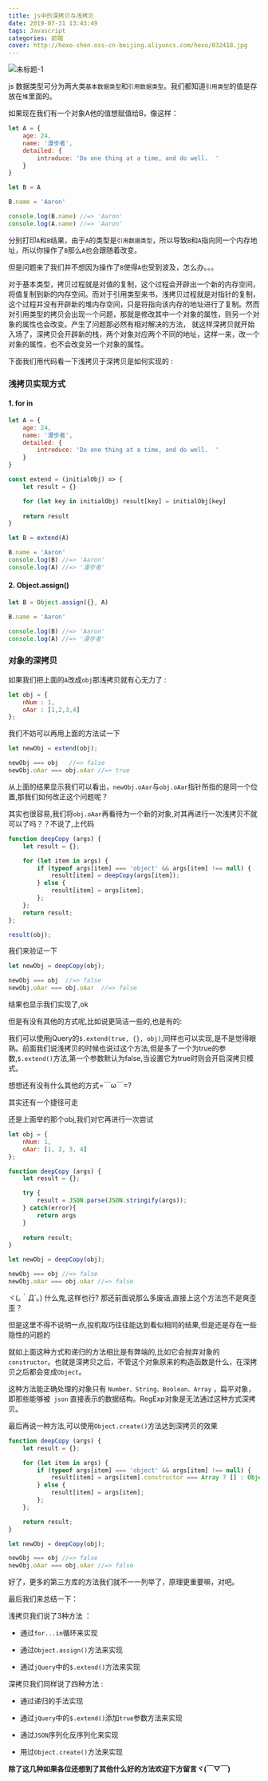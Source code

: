 ```yaml
---
title: js中的深拷贝与浅拷贝
date: 2019-07-31 13:43:49
tags: Javascript
categories: 前端
cover: http://hexo-shen.oss-cn-beijing.aliyuncs.com/hexo/032418.jpg
---
```


![未标题-1](http://hexo-shen.oss-cn-beijing.aliyuncs.com/hexo/032418.jpg)



js 数据类型可分为两大类`基本数据类型`和`引用数据类型`。我们都知道`引用类型`的值是存放在`堆`里面的。

如果现在我们有一个对象A他的值想赋值给B，像这样：

```javascript
let A = {
    age: 24,
    name: '漫步者',
    detailed: {
        introduce: 'Do one thing at a time, and do well.  '
    }
}

let B = A

B.name = 'Aaron'

console.log(B.name) //=> 'Aaron'
console.log(A.name) //=> 'Aaron'
```



分别打印`A`和`B`结果，由于`A`的类型是`引用数据类型`，所以导致`B`和`A`指向同一个内存地址，所以你操作了`B`那么`A`也会跟随着改变。

但是问题来了我们并不想因为操作了`B`使得`A`也受到波及，怎么办。。。



对于基本类型，拷贝过程就是对值的复制，这个过程会开辟出一个新的内存空间，将值复制到新的内存空间。而对于引用类型来书，浅拷贝过程就是对指针的复制，这个过程并没有开辟新的堆内存空间，只是将指向该内存的地址进行了复制。然而对引用类型的拷贝会出现一个问题，那就是修改其中一个对象的属性，则另一个对象的属性也会改变。产生了问题那必然有相对解决的方法， 就这样深拷贝就开始入场了，深拷贝会开辟新的栈，两个对象对应两个不同的地址，这样一来，改一个对象的属性，也不会改变另一个对象的属性。

下面我们用代码看一下浅拷贝于深拷贝是如何实现的 :



### 浅拷贝实现方式

#### 1. for in

```javascript
let A = {
    age: 24,
    name: '漫步者',
    detailed: {
        introduce: 'Do one thing at a time, and do well.  '
    }
}

const extend = (initialObj) => {
    let result = {}

    for (let key in initialObj) result[key] = initialObj[key]
    
    return result
}

let B = extend(A)

B.name = 'Aaron'
console.log(B) //=> 'Aaron'
console.log(A) //=> '漫步者'
```



#### 2. Object.assign()

```javascript
let B = Object.assign({}, A)

B.name = 'Aaron'

console.log(B) //=> 'Aaron'
console.log(A) //=> '漫步者'
```



### 对象的深拷贝

如果我们把上面的`A`改成`obj`那浅拷贝就有心无力了 :

```javascript
let obj = {
    nNum : 1,
    oAar : [1,2,3,4]
};
```



我们不妨可以再用上面的方法试一下

```javascript
let newObj = extend(obj);

newObj === obj   //=> false
newObj.oAar === obj.oAar //=> true
```



从上面的结果显示我们可以看出，`newObj.oAar`与`obj.oAar`指针所指的是同一个位置,那我们如何改正这个问题呢？

其实也很容易,我们将`obj.oAar`再看待为一个新的对象,对其再进行一次浅拷贝不就可以了吗？？不说了,上代码

```javascript
function deepCopy (args) {
    let result = {};

    for (let item in args) {
        if (typeof args[item] === 'object' && args[item] !== null) {
            result[item] = deepCopy(args[item]);
        } else {
            result[item] = args[item];
        };
    };
    return result;
};

result(obj);
```



我们来验证一下

```javascript
let newObj = deepCopy(obj);

newObj === obj  //=> false
newObj.oAar === obj.oAar  //=> false
```



结果也显示我们实现了,ok

但是有没有其他的方式呢,比如说更简洁一些的,也是有的:

我们可以使用jQuery的`$.extend(true, {}, obj)`,同样也可以实现,是不是觉得眼熟。前面我们说浅拷贝的时候也说过这个方法,但是多了一个为true的参数,`$.extend()`方法,第一个参数默认为false,当设置它为true时则会开启深拷贝模式。



想想还有没有什么其他的方式=￣ω￣=?

其实还有一个捷径可走

还是上面举的那个obj,我们对它再进行一次尝试

```javascript
let obj = {
    nNum: 1,
    oAar: [1, 2, 3, 4]
};

function deepCopy (args) {
    let result = {};

    try {
        result = JSON.parse(JSON.stringify(args));
    } catch(error){
        return args
    }
    
    return result;
}

let newObj = deepCopy(obj);

newObj === obj //=> false
newObj.oAar === obj.oAar //=> false
```



ヾ(｡｀Д´｡) 什么鬼,这样也行? 那还前面说那么多废话,直接上这个方法岂不是爽歪歪？

但是这里不得不说明一点,投机取巧往往能达到看似相同的结果,但是还是存在一些隐性的问题的

就如上面这种方式和递归的方法相比是有弊端的,比如它会抛弃对象的`constructor`。也就是深拷贝之后，不管这个对象原来的构造函数是什么，在深拷贝之后都会变成`Object`。

这种方法能正确处理的对象只有 `Number、String、Boolean、Array` ，扁平对象，即那些能够被` json` 直接表示的数据结构。RegExp对象是无法通过这种方式深拷贝。

最后再说一种方法,可以使用`Object.create()`方法达到深拷贝的效果

```javascript
function deepCopy (args) {
    let result = {};

    for (let item in args) {
        if (typeof args[item] === 'object' && args[item] !== null) {
            result[item] = args[item].constructor === Array ? [] : Object.create(prop);
        } else {
            result[item] = args[item];
        };
    };

    return result;
}

let newObj = deepCopy(obj);

newObj === obj //=> false
newObj.oAar === obj.oAar //=> false
```



好了，更多的第三方库的方法我们就不一一列举了，原理更重要嘛，对吧。

最后我们来总结一下：



浅拷贝我们说了3种方法 ：

* 通过`for...in`循环来实现

* 通过`Object.assign()`方法来实现

* 通过`jQuery`中的`$.extend()`方法来实现



深拷贝我们同样说了四种方法 :

* 通过递归的手法实现

* 通过`jQuery`中的`$.extend()`添加`true`参数方法来实现

* 通过`JSON`序列化反序列化来实现

* 用过`Object.create()`方法来实现



**除了这几种如果各位还想到了其他什么好的方法欢迎下方留言ヾ(￣▽￣)**